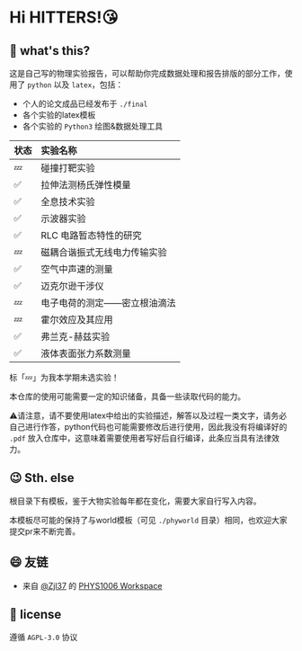 # Hi HITTERS!😘

## 🤔 what's this?

这是自己写的物理实验报告，可以帮助你完成数据处理和报告排版的部分工作，使用了 `python` 以及 `latex`，包括：

- 个人的论文成品已经发布于 `./final`
- 各个实验的latex模板
- 各个实验的 `Python3` 绘图&数据处理工具

| 状态 | 实验名称 |
| :-- | :-- |
| 💤 | 碰撞打靶实验 |
| ✅ | 拉伸法测杨氏弹性模量 |
| ✅ | 全息技术实验 |
| ✅ | 示波器实验 |
| ✅ | RLC 电路暂态特性的研究 |
| 💤 | 磁耦合谐振式无线电力传输实验 |
| ✅ | 空气中声速的测量 |
| ✅ | 迈克尔逊干涉仪 |
| 💤 | 电子电荷的测定——密立根油滴法 |
| 💤 | 霍尔效应及其应用 |
| ✅ | 弗兰克-赫兹实验 |
| ✅ | 液体表面张力系数测量 |

标「💤」为我本学期未选实验！

本仓库的使用可能需要一定的知识储备，具备一些读取代码的能力。

⚠️请注意，请不要使用latex中给出的实验描述，解答以及过程一类文字，请务必自己进行作答，python代码也可能需要修改后进行使用，因此我没有将编译好的 `.pdf` 放入仓库中，这意味着需要使用者写好后自行编译，此条应当具有法律效力。


## 😉 Sth. else
根目录下有模板，鉴于大物实验每年都在变化，需要大家自行写入内容。

本模板尽可能的保持了与world模板（可见 `./phyworld` 目录）相同，也欢迎大家提交pr来不断完善。

## 😄 友链

- 来自 [@Zjl37](https://github.com/Zjl37) 的 [PHYS1006 Workspace](https://github.com/Zjl37/phys1006-workspace)

## 📄 license

遵循 `AGPL-3.0` 协议
